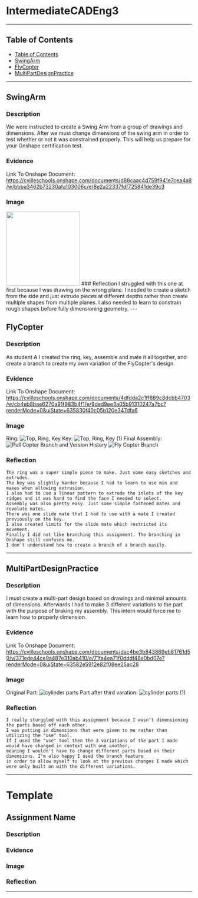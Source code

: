 # IntermediateCADEng3
---
## Table of Contents
* [Table of Contents](#Table-of-Contents)
* [SwingArm](#SwingArm)
* [FlyCopter](#FlyCopter)
* [MultiPartDesignPractice](#MultiPartDesignPractice)
---

## SwingArm

### Description
  We were instructed to create a Swing Arm from a group of drawings and dimensions. After we must change dimensions of the swing arm in order to test whether or not it was constrained properly. This will help us prepare for your Onshape certification test.
### Evidence
  Link To Onshape Document:
  https://cvilleschools.onshape.com/documents/d88caac4d759f941e7cea4a8/w/bbba3462b73230afa103006c/e/8e2a22337fdf725841de39c3
### Image
  <img src="https://user-images.githubusercontent.com/91289646/197609091-8bb3a64a-15cf-43cc-ba78-75564c65bb31.png" width="200" height="200" />
### Reflection
    I struggled with this one at first because I was drawing on the wrong plane. 
    I needed to create a sketch from the side and just extrude pieces at different depths rather than
    create multiple shapes from multiple planes. I also needed to learn to constrain rough shapes before 
    fully dimensioning geometry.
---

## FlyCopter

### Description
  As student A I created the ring, key, assemble and mate it all together,
  and create a branch to create my own variation of the FlyCopter's design.
### Evidence
  Link To Onshape Document:
  https://cvilleschools.onshape.com/documents/4dfdda2c1ff889c8dcbb4703/w/cb4eb8bae6270a91f983b4f1/e/9ded9ee3a05b91310247a7bc?renderMode=0&uiState=635830f40c05b120e347dfa6
### Image
  Ring:
  ![Top, Ring, Key](https://user-images.githubusercontent.com/91289646/197615193-6620f8d8-d8a5-44a5-befc-b7a19aed0902.png)
  Key:
  ![Top, Ring, Key (1)](https://user-images.githubusercontent.com/91289646/197615541-5b516255-1fbf-4f70-84fd-70f937a982b0.png)
  Final Assembly:
  ![Pull Copter](https://user-images.githubusercontent.com/91289646/197610644-def045d8-872c-4552-9373-56921ed734ac.png)
  Branch and Version History
  ![Fly Copter Branch](https://user-images.githubusercontent.com/91289646/197853613-2e0a0aa1-cab1-4c25-8636-576960502c4a.PNG)
### Reflection
    The ring was a super simple piece to make. Just some easy sketches and extrudes. 
    The key was slightly harder because I had to learn to use min and maxes when allowing extrusion.
    I also had to use a linear pattern to extrude the inlets of the key ridges and it was hard to find the face I needed to select.
    Assembly was also pretty easy. Just some simple fastened mates and revolute mates. 
    There was one slide mate that I had to use with a mate I created previously on the key.
    I also created limits for the slide mate which restricted its movement.
    Finally I did not like branching this assignment. The branching in Onshape still confuses me.
    I don't understand how to create a branch of a branch easily. 
---

## MultiPartDesignPractice

### Description
  I must create a multi-part design based on drawings and minimal amounts of dimensions. 
  Afterwards I had to make 3 different variations to the part with the purpose of braking my assembly. 
  This intern would force me to learn how to properly dimension. 
### Evidence
  Link To Onshape Document:
  https://cvilleschools.onshape.com/documents/dac4be3b843869eb81761d59/v/371ede44ce9a487e310ab410/e/71fa4ea71f0dddf48e0bd07e?renderMode=0&uiState=63582e5912e82f08ee25ac28
### Image
  Original Part:
  ![cylinder parts](https://user-images.githubusercontent.com/91289646/197855838-cffacc8e-2bbe-4aab-bdaa-917abed97d24.png)
  Part after third varation:
  ![cylinder parts (1)](https://user-images.githubusercontent.com/91289646/197856701-a71fe58e-3de0-4edd-94f6-31ee63d831ff.png)
### Reflection
    I really sturggled with this assignment because I wasn't dimensioning the parts based off each other. 
    I was putting in dimensions that were given to me rather than utilizing the "use" tool. 
    If I used the "use" tool then the 3 variations of the part I made would have changed in context with one another,
    meaning I wouldn't have to change different parts based on their dimensions. I'm also happy I used the branch feature
    in order to allow myself to look at the previous changes I made which were only built on with the different variations.
---

# Template

## Assignment Name

### Description

### Evidence

### Image

### Reflection

---
